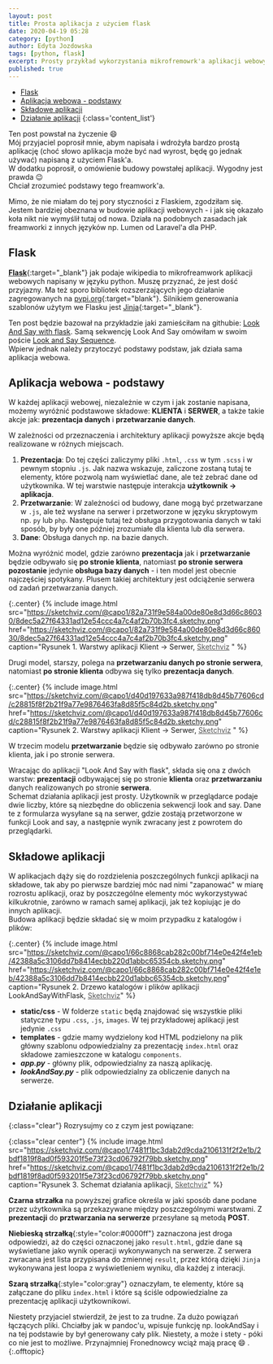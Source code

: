 ```yaml
---
layout: post
title: Prosta aplikacja z użyciem flask
date: 2020-04-19 05:28
category: [python]
author: Edyta Jozdowska
tags: [python, flask]
excerpt: Prosty przykład wykorzystania mikrofremowrk'a aplikacji webowych "Flask" dla pythona.
published: true
---
```



- [Flask](#flask)
- [Aplikacja webowa - podstawy](#aplikacja-webowa---podstawy)
- [Składowe aplikacji](#sk%c5%82adowe-aplikacji)
- [Działanie aplikacji](#dzia%c5%82anie-aplikacji)
{:class='content_list'}

Ten post powstał na życzenie :smile:  
Mój przyjaciel poprosił mnie, abym napisała i wdrożyła bardzo prostą aplikację (choć słowo aplikacja może być nad wyrost, będę go jednak używać) napisaną z użyciem Flask'a.  
W dodatku poprosił, o omówienie budowy powstałej aplikacji. Wygodny jest prawda :wink:  
Chciał zrozumieć podstawy tego freamwork'a.  

Mimo, że nie miałam do tej pory styczności z Flaskiem, zgodziłam się.  
Jestem bardziej obeznana w budowie aplikacji webowych - i jak się okazało koła nikt nie wymyślił tutaj od nowa. Działa na podobnych zasadach jak freamworki z innych języków np. Lumen od Laravel'a dla PHP.

## Flask
[**Flask**](https://flask.palletsprojects.com/en/1.1.x/){:target="_blank"} jak podaje wikipedia to mikrofreamwork aplikacji webowych napisany w języku python. Muszę przyznać, że jest dość przyjazny. Ma też sporo bibliotek rozszerzających jego działanie zagregowanych na [pypi.org]("https://pypi.org/search/?q=flask&o="){:target="blank"}. Silnikiem generowania szablonów użytym we Flasku jest [Jinja](https://jinja.palletsprojects.com/en/2.11.x/){:target="_blank"}.

Ten post będzie bazował na przykładzie jaki zamieściłam na githubie: [Look And Say with flask](https://github.com/capo1/LookAndSayWithFlask). Samą sekwencję Look And Say omówiłam w swoim poście [Look and Say Sequence](../look-and-say-sequence).  
Wpierw jednak należy przytoczyć podstawy podstaw, jak działa sama aplikacja webowa. 

## Aplikacja webowa - podstawy
W każdej aplikacji webowej, niezależnie w czym i jak zostanie napisana, możemy wyróżnić podstawowe składowe:
 **KLIENTA** i  **SERWER**, a także takie akcje jak: **prezentacja danych** i **przetwarzanie danych**. 

W zależności od przeznaczenia i architektury aplikacji powyższe akcje będą realizowane w różnych miejscach. 

1. **Prezentacja**: Do tej części zaliczymy pliki ``.html``, ``.css`` w tym ``.scss`` i w pewnym stopniu ``.js``. Jak nazwa wskazuje, zaliczone zostaną tutaj te elementy, które pozwolą nam wyświetlać dane, ale też zebrać dane od użytkownika. W tej warstwie następuje interakcja **użytkownik -> aplikacja**.  
2. **Przetwarzanie**: W zależności od budowy, dane mogą być przetwarzane w ``.js``, ale też wysłane na serwer i przetworzone w języku skryptowym np. ``py`` lub ``php``. 
Następuje tutaj też obsługa przygotowania danych w taki sposób, by były one później zrozumiałe dla klienta lub dla serwera.  
3. **Dane**: Obsługa danych np. na bazie danych.

Można wyróżnić model, gdzie zarówno **prezentacja** jak i **przetwarzanie** będzie odbywało się **po stronie klienta**, natomiast **po stronie serwera pozostanie** jedynie **obsługa bazy danych** - i ten model jest obecnie najczęściej spotykany. Plusem takiej architektury jest odciążenie serwera od zadań przetwarzania danych.  

<style>
  .animIcon svg{display:none!important}
  .animIcon:hover svg{display:block!important}
</style>

{:.center}
{%
    include image.html 
    src="https://sketchviz.com/@capo1/82a731f9e584a00de80e8d3d66c86030/8dec5a27f64331ad12e54ccc4a7c4af2b70b3fc4.sketchy.png" 
    href="https://sketchviz.com/@capo1/82a731f9e584a00de80e8d3d66c86030/8dec5a27f64331ad12e54ccc4a7c4af2b70b3fc4.sketchy.png"
    caption="Rysunek 1. Warstwy aplikacji Klient -> Serwer, <a href='//sketchviz.com/@capo1/82a731f9e584a00de80e8d3d66c86030' style='color:#555;'>Sketchviz</a> "
%}

Drugi model, starszy, polega na **przetwarzaniu danych po stronie serwera**, natomiast **po stronie klienta** odbywa się tylko **prezentacja danych**.

{:.center}
{%
    include image.html 
    src="https://sketchviz.com/@capo1/d40d197633a987f418db8d45b77606cd/c28815f8f2b21f9a77e9876463fa8d85f5c84d2b.sketchy.png" 
    href="https://sketchviz.com/@capo1/d40d197633a987f418db8d45b77606cd/c28815f8f2b21f9a77e9876463fa8d85f5c84d2b.sketchy.png"
    caption="Rysunek 2. Warstwy aplikacji Klient -> Serwer, <a href='//sketchviz.com/@capo1/d40d197633a987f418db8d45b77606cd' style='color:#555;'>Sketchviz</a> "
%}

W trzecim modelu **przetwarzanie** będzie się odbywało zarówno po stronie klienta, jak i po stronie serwera.

Wracając do aplikacji "Look And Say with flask", składa się ona z dwóch warstw: **prezentacji** odbywającej się po stronie **klienta** oraz **przetwarzaniu** danych realizowanych po stronie **serwera**.  
Schemat działania aplikacji jest prosty. Użytkownik w przeglądarce podaje dwie liczby, które są niezbędne do obliczenia sekwencji look and say. Dane te z formularza wysyłane są na serwer, gdzie zostają przetworzone w funkcji Look and say, a&nbsp;następnie wynik zwracany jest z powrotem do przeglądarki.

## Składowe aplikacji
W aplikacjach dąży się do rozdzielenia poszczególnych funkcji aplikacji na składowe, tak aby po pierwsze bardziej móc nad nimi "zapanować" w miarę rozrostu aplikacji, oraz by poszczególne elementy móc wykorzystywać kilkukrotnie, zarówno w ramach samej aplikacji, jak też kopiując je do innych aplikacji.  
Budowa aplikacji będzie składać się w moim przypadku z katalogów i plików:

{:.center}
{%
    include image.html 
    src="https://sketchviz.com/@capo1/66c8868cab282c00bf714e0e42f4e1eb/42388a5c3106dd7b8414ecbb220d1abbc65354cb.sketchy.png" 
    href="https://sketchviz.com/@capo1/66c8868cab282c00bf714e0e42f4e1eb/42388a5c3106dd7b8414ecbb220d1abbc65354cb.sketchy.png"
    caption="Rysunek 2. Drzewo katalogów i plików aplikacji LookAndSayWithFlask,  <a href='//sketchviz.com/@capo1/66c8868cab282c00bf714e0e42f4e1eb' style='color:#555;'>Sketchviz</a>"
%}

- **static/css** - W folderze `static` będą znajdować się wszystkie pliki statyczne typu ``.css``, ``.js``, ``images``. W tej przykładowej aplikacji jest jedynie `.css`
- **templates** - gdzie mamy wydzielony kod HTML podzielony na plik główny szablonu odpowiedzialny za prezentację `index.html` oraz składowe zamieszczone w katalogu `components`. 
- **_app.py_** - główny plik, odpowiedzialny za naszą aplikację.
- **_lookAndSay.py_** - plik odpowiedzialny za obliczenie danych na serwerze.
 
## Działanie aplikacji
{:class="clear"}
Rozrysujmy co z czym jest powiązane:

{:class="clear center"}
{%
    include image.html 
    src="https://sketchviz.com/@capo1/7481f1bc3dab2d9cda2106131f2f2e1b/2bdf1819f8ad0f593201f5e73f23cd06792f79bb.sketchy.png" 
    href="https://sketchviz.com/@capo1/7481f1bc3dab2d9cda2106131f2f2e1b/2bdf1819f8ad0f593201f5e73f23cd06792f79bb.sketchy.png"
    caption="Rysunek 3. Schemat działania aplikacji, <a href='//sketchviz.com/@capo1/7481f1bc3dab2d9cda2106131f2f2e1b' style='color:#555;'>Sketchviz</a>"
%}

**Czarna strzałka** na powyższej grafice określa w jaki sposób dane podane przez użytkownika są przekazywane między poszczególnymi warstwami. Z **prezentacji** do **prztwarzania na serwerze** przesyłane są metodą **POST**.

**Niebieską strzałką**{:style="color:#0000ff"}  zaznaczona jest droga odpowiedzi, aż do części oznaczonej jako `result.html`, gdzie dane są wyświetlane jako wynik operacji wykonywanych na serwerze. Z serwera zwracana jest lista przypisana do zmiennej `result`, przez którą dzięki ``Jinja`` wykonywana jest loopa z wyświetleniem wyniku, dla każdej z interacji.  

**Szarą strzałką**{:style="color:gray"} oznaczyłam, te elementy, które są załączane do pliku `index.html` i które są ściśle odpowiedzialne za prezentację aplikacji użytkownikowi. 

Niestety przyjaciel stwierdził, że jest to za trudne. Za dużo powiązań łączących pliki. Chciałby jak w pandoc'u, wpisuje funkcję np. lookAndSay i na tej podstawie by był generowany cały plik. Niestety, a może i stety - póki co nie jest to możliwe. Przynajmniej Fronednowcy wciąż mają pracę :smile: .
{:.offtopic}